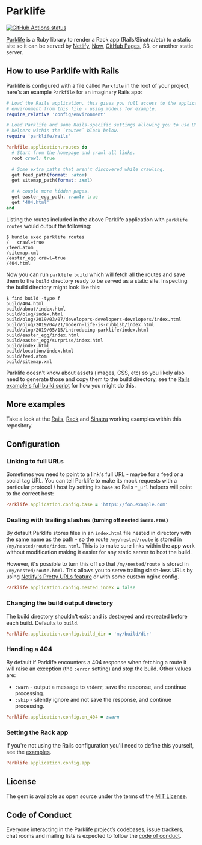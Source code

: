 # Parklife

[![GitHub Actions status](https://github.com/benpickles/parklife/workflows/Tests/badge.svg)](https://github.com/benpickles/parklife)

[Parklife](https://github.com/benpickles/parklife) is a Ruby library to render a Rack app (Rails/Sinatra/etc) to a static site so it can be served by [Netlify](https://www.netlify.com), [Now](https://zeit.co/now), [GitHub Pages](https://pages.github.com), S3, or another static server.

## How to use Parklife with Rails

Parklife is configured with a file called `Parkfile` in the root of your project, here's an example `Parkfile` for an imaginary Rails app:

```ruby
# Load the Rails application, this gives you full access to the application's
# environment from this file - using models for example.
require_relative 'config/environment'

# Load Parklife and some Rails-specific settings allowing you to use URL
# helpers within the `routes` block below.
require 'parklife/rails'

Parkfile.application.routes do
  # Start from the homepage and crawl all links.
  root crawl: true

  # Some extra paths that aren't discovered while crawling.
  get feed_path(format: :atom)
  get sitemap_path(format: :xml)

  # A couple more hidden pages.
  get easter_egg_path, crawl: true
  get '404.html'
end
```

Listing the routes included in the above Parklife application with `parklife routes` would output the following:

```
$ bundle exec parklife routes
/	crawl=true
/feed.atom
/sitemap.xml
/easter_egg	crawl=true
/404.html
```

Now you can run `parklife build` which will fetch all the routes and save them to the `build` directory ready to be served as a static site. Inspecting the build directory might look like this:

```
$ find build -type f
build/404.html
build/about/index.html
build/blog/index.html
build/blog/2019/03/07/developers-developers-developers/index.html
build/blog/2019/04/21/modern-life-is-rubbish/index.html
build/blog/2019/05/15/introducing-parklife/index.html
build/easter_egg/index.html
build/easter_egg/surprise/index.html
build/index.html
build/location/index.html
build/feed.atom
build/sitemap.xml
```

Parklife doesn't know about assets (images, CSS, etc) so you likely also need to generate those and copy them to the build directory, see the [Rails example's full build script](examples/rails/parklife-build) for how you might do this.

## More examples

Take a look at the [Rails](examples/rails/Parkfile), [Rack](examples/rack/Parkfile) and [Sinatra](examples/sinatra/Parkfile) working examples within this repository.

## Configuration

### Linking to full URLs

Sometimes you need to point to a link's full URL - maybe for a feed or a social tag URL. You can tell Parklife to make its mock requests with a particular protocol / host by setting its `base` so Rails `*_url` helpers will point to the correct host:

```ruby
Parklife.application.config.base = 'https://foo.example.com'
```

### Dealing with trailing slashes <small>(turning off nested `index.html`)</small>

By default Parklife stores files in an `index.html` file nested in directory with the same name as the path - so the route `/my/nested/route` is stored in `/my/nested/route/index.html`. This is to make sure links within the app work without modification making it easier for any static server to host the build.

However, it's possible to turn this off so that `/my/nested/route` is stored in `/my/nested/route.html`. This allows you to serve trailing slash-less URLs by using [Netlify's Pretty URLs feature](https://www.netlify.com/docs/redirects/#trailing-slash) or with some custom nginx config.

```ruby
Parklife.application.config.nested_index = false
```

### Changing the build output directory

The build directory shouldn't exist and is destroyed and recreated before each build. Defaults to `build`.

```ruby
Parklife.application.config.build_dir = 'my/build/dir'
```

### Handling a 404

By default if Parklife encounters a 404 response when fetching a route it will raise an exception (the `:error` setting) and stop the build. Other values are:

- `:warn` - output a message to `stderr`, save the response, and continue processing.
- `:skip` - silently ignore and not save the response, and continue processing.

```ruby
Parklife.application.config.on_404 = :warn
```

### Setting the Rack app

If you're not using the Rails configuration you'll need to define this yourself, see the [examples](examples).

```ruby
Parklife.application.config.app
```

## License

The gem is available as open source under the terms of the [MIT License](https://opensource.org/licenses/MIT).

## Code of Conduct

Everyone interacting in the Parklife project’s codebases, issue trackers, chat rooms and mailing lists is expected to follow the [code of conduct](https://github.com/benpickles/parklife/blob/master/CODE_OF_CONDUCT.md).

